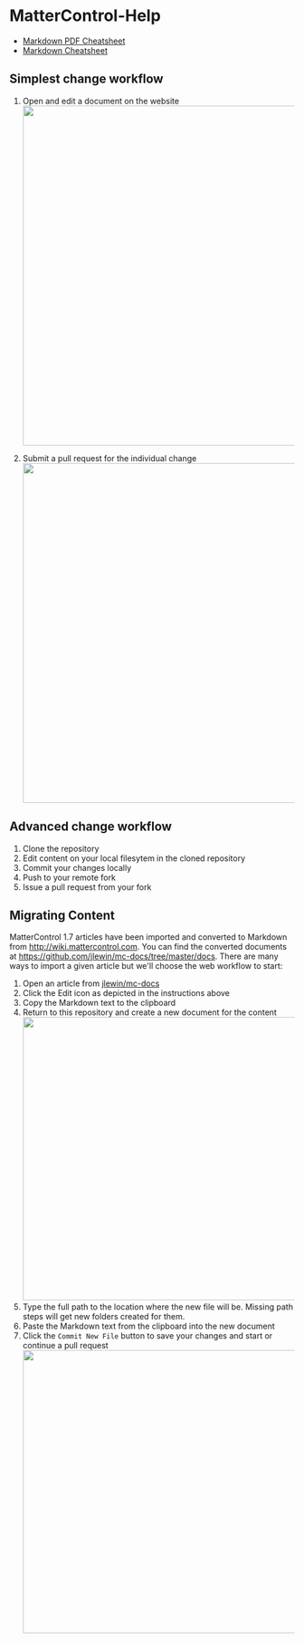 # MatterControl-Help

- [Markdown PDF Cheatsheet](https://guides.github.com/pdfs/markdown-cheatsheet-online.pdf)
- [Markdown Cheatsheet](https://www.zenhub.com/guides/markdown-cheatsheet/) 

## Simplest change workflow

1. Open and edit a document on the website  
   <img src="https://user-images.githubusercontent.com/175113/42059431-4a1c3b1c-7ad8-11e8-9e3b-c1f09be5fdd3.gif" width="600px" />

1. Submit a pull request for the individual change  
   <img src="https://user-images.githubusercontent.com/175113/42060055-6612f430-7ada-11e8-8796-5670c01b1d95.gif" width="600px" />
    
## Advanced change workflow

1. Clone the repository
1. Edit content on your local filesytem in the cloned repository
1. Commit your changes locally
1. Push to your remote fork
1. Issue a pull request from your fork

## Migrating Content
MatterControl 1.7 articles have been imported and converted to Markdown from http://wiki.mattercontrol.com. You can find the converted documents at https://github.com/jlewin/mc-docs/tree/master/docs. There are many ways to import a given article but we'll choose the web workflow to start:

1. Open an article from [jlewin/mc-docs](https://github.com/jlewin/mc-docs/tree/master/docs)
1. Click the Edit icon as depicted in the instructions above
1. Copy the Markdown text to the clipboard
1. Return to this repository and create a new document for the content  
   <img src="https://user-images.githubusercontent.com/175113/42061840-58646de0-7ae0-11e8-88ad-035243393c59.png" width="500px" />
1. Type the full path to the location where the new file will be. Missing path steps will get new folders created for them.
1. Paste the Markdown text from the clipboard into the new document
1. Click the `Commit New File` button to save your changes and start or continue a pull request  
   <img src="https://user-images.githubusercontent.com/175113/42062228-d178975a-7ae1-11e8-8951-d734297cd00d.png" width="500px" />
